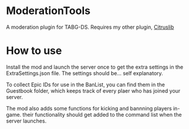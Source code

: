 # ModerationTools

A moderation plugin for TABG-DS. Requires my other plugin, [Citruslib](https://github.com/CyrusTheLesser/Citruslib)

<h1>How to use</h1>

Install the mod and launch the server once to get the extra settings in the ExtraSettings.json file. The settings should be... self explanatory.

To collect Epic IDs for use in the BanList, you can find them in the Guestbook folder, which keeps track of every plaer who has joined your server.

The mod also adds some functions for kicking and bannning players in-game. their functionality should get added to the command list when the server launches.
